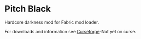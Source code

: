 # Pitch Black

Hardcore darkness mod for Fabric mod loader.

For downloads and information see [Curseforge]()-Not yet on curse.


